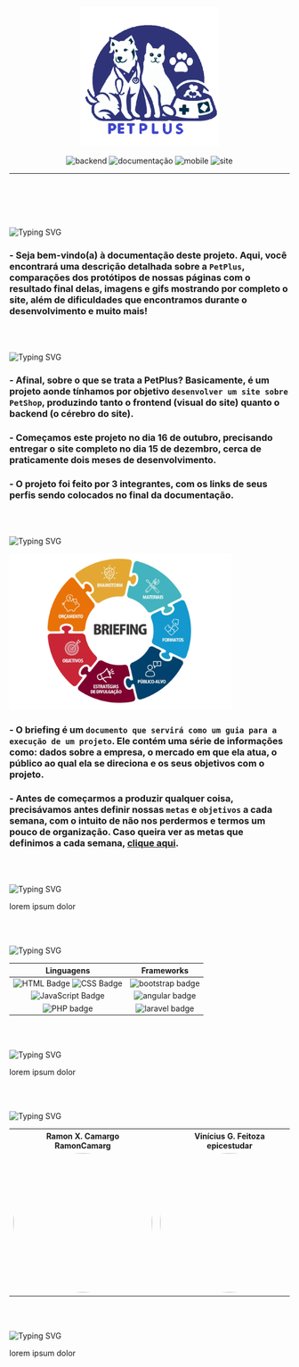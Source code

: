 <br>
<br>
<br>
<p align="center">
   <img src="/projeto/src/assets/logo/logo.png" alt="logo" width=250px>
</p>

<p align="center">
   <img src="https://img.shields.io/badge/Backend-FAZENDO-blue?style=for-the-badge" alt="backend" />
  <img src="https://img.shields.io/badge/Documentação-FAZENDO-blue?style=for-the-badge" alt="documentação" />
  <img src="https://img.shields.io/badge/Mobile-FAZENDO-blue?style=for-the-badge" alt="mobile" />
  <img src="https://img.shields.io/badge/Site-FAZENDO-blue?style=for-the-badge" alt="site" />
</p>
<hr>
<br>
<br><br><br>

<p align="left">
   <img src="https://readme-typing-svg.demolab.com?font=Fira+Code&weight=440&size=22&pause=1000&color=38F77CFF&center=false&vCenter=false&repeat=false&width=435&lines=Introdução 😀" alt="Typing SVG" /></a>

   ### - Seja bem-vindo(a) à documentação deste projeto. Aqui, você encontrará uma descrição detalhada sobre a `PetPlus`, comparações dos protótipos de nossas páginas com o resultado final delas, imagens e gifs mostrando por completo o site, além de dificuldades que encontramos durante o desenvolvimento e muito mais!
</p> <br><br>

<p align="left">
   <img src="https://readme-typing-svg.demolab.com?font=Fira+Code&weight=440&size=22&pause=1000&color=38F77CFF&center=false&vCenter=false&repeat=false&width=435&lines=Descrição 📜" alt="Typing SVG" /></a>

   ### - Afinal, sobre o que se trata a PetPlus? Basicamente, é um projeto aonde tínhamos por objetivo `desenvolver um site sobre PetShop`, produzindo tanto o frontend (visual do site) quanto o backend (o cérebro do site).

   ### - Começamos este projeto no dia 16 de outubro, precisando entregar o site completo no dia 15 de dezembro, cerca de praticamente dois meses de desenvolvimento.

   ### - O projeto foi feito por 3 integrantes, com os links de seus perfis sendo colocados no final da documentação.

</p> <br><br>

<p align="left">
   <img src="https://readme-typing-svg.demolab.com?font=Fira+Code&weight=440&size=22&pause=1000&color=38F77CFF&center=false&vCenter=false&repeat=false&width=435&lines=Etapa 1 - Briefing 📝" alt="Typing SVG" /></a>
   <p alignn="left">
       <img src="Docs/imgs/briefing.webp" width="400px" alt="Typing SVG" />
   </p>

   ### - O briefing é um `documento que servirá como um guia para a execução de um projeto`. Ele contém uma série de informações como: dados sobre a empresa, o mercado em que ela atua, o público ao qual ela se direciona e os seus objetivos com o projeto.

   ### - Antes de começarmos a produzir qualquer coisa, precisávamos antes definir nossas `metas` e `objetivos` a cada semana, com o intuito de não nos perdermos e termos um pouco de organização. Caso queira ver as metas que definimos a cada semana, [clique aqui](https://github.com/PetPlus-Project/PetPlusAtualizado/blob/main/Docs/briefing.md).
</p> <br><br>

<p align="left">
   <img src="https://readme-typing-svg.demolab.com?font=Fira+Code&weight=440&size=22&pause=1000&color=38F77CFF&center=false&vCenter=false&repeat=false&width=435&lines=Telas e Visuais 👋" alt="Typing SVG" /></a>
   <p>
      lorem ipsum dolor
   </p>
</p> <br><br>

<p align="left">
   <img src="https://readme-typing-svg.demolab.com?font=Fira+Code&weight=440&size=22&pause=1000&color=38F77CFF&center=false&vCenter=false&repeat=false&width=435&lines=Ferramentas Utilizadas 👋" alt="Typing SVG" /></a>
   <p>
      <table>
  <thead>
    <tr>
      <th> Linguagens </th>
      <th> Frameworks </th>
    </tr>
  </thead>
  <tbody>
    <tr>
      <td align="center"> <img src="https://img.shields.io/badge/HTML5-E34F26?style=for-the-badge&logo=html5&logoColor=white" alt="HTML Badge"/> <img src="https://img.shields.io/badge/CSS3-1572B6?style=for-the-badge&logo=css3&logoColor=white" alt="CSS Badge"/> </td>
      <td align="center"> <img src="https://img.shields.io/badge/bootstrap-%238511FA.svg?style=for-the-badge&logo=bootstrap&logoColor=white" alt="bootstrap badge"/> </td>
    </tr>
    <tr>
      <td align="center"> <img src="https://img.shields.io/badge/JavaScript-F7DF1E?style=for-the-badge&logo=javascript&logoColor=black" alt="JavaScript Badge" style="width: 100%"/> </td>
      <td align="center"> <img src="https://img.shields.io/badge/angular-%23DD0031.svg?style=for-the-badge&logo=angular&logoColor=white" alt="angular badge" style="width: 100%"/> </td>
    </tr>
    <tr>
      <td align="center"> <img  width="100" height="30"; src="https://img.shields.io/badge/php-%23777BB4.svg?style=for-the-badge&logo=php&logoColor=white" alt="PHP badge"/> </td>
      <td align="center"> <img src="https://img.shields.io/badge/laravel-%23FF2D20.svg?style=for-the-badge&logo=laravel&logoColor=white" alt="laravel badge" style="width: 100%"/> </td>
    </tr>
  </tbody>
</table>
   </p>
</p> <br><br>

<p align="left">
   <img src="https://readme-typing-svg.demolab.com?font=Fira+Code&weight=440&size=22&pause=1000&color=38F77CFF&center=false&vCenter=false&repeat=false&width=435&lines=Desafios Enfrentados 👋" alt="Typing SVG" /></a>
    <p>
      lorem ipsum dolor
   </p> 
   <p> <br><br>

   <p align="left">
   <img src="https://readme-typing-svg.demolab.com?font=Fira+Code&weight=440&size=22&pause=1000&color=38F77CFF&center=false&vCenter=false&repeat=false&width=435&lines=Desenvolvedores do Projeto 👋" alt="Typing SVG" /></a>
    <p>
<div align=center>
  <table style="width: 100%">
    <tbody>
      <tr align=center>
        <th><strong> Ramon X. Camargo </br> RamonCamarg </strong></th>
        <th><strong> Vinícius G. Feitoza </br> epicestudar </strong></th>
        <th><strong> Rhenan X. Neves </br> rhenanneves12 </strong></th>
      </tr>
      <tr align=center>
        <td>
          <a href="https://github.com/RamonCamarg">
            <img width="250" height="250" style="border-radius: 50%;" src="https://avatars.githubusercontent.com/RamonCamarg">
          </a>
        </td>
        <td>
          <a href="https://github.com/epicestudar">
            <img width="250" height="250" style="border-radius: 50%;" src="https://avatars.githubusercontent.com/epicestudar">
          </a>
        </td>
        <td>
          <a href="https://github.com/orgs/PetPlus-Project/people/rhenanneves12">
            <img width="250" height="250" style="border-radius: 50%;" src="https://avatars.githubusercontent.com/rhenanneves12">
          </a>
        </td>
      </tr>
    </tbody>

  </table>
</div>
   </p>
   <p> <br><br>

   <p align="left">
   <img src="https://readme-typing-svg.demolab.com?font=Fira+Code&weight=440&size=22&pause=1000&color=38F77CFF&center=false&vCenter=false&repeat=false&width=435&lines=Referências 👋" alt="Typing SVG" /></a>
    <p>
      lorem ipsum dolor
   </p>
   <p> <br><br>
